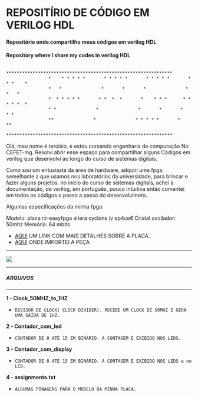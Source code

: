 # REPOSITÍRIO DE CÓDIGO EM VERILOG HDL




####  Repositório onde compartilho meus códigos em verilog HDL
#### Repository where I share my codes in verilog HDL
```
                *************************************************************** 
                *    * * * * *       * * * * *       * * * * *       * * *    *  
                *   *               *       *       *               *     *   *   
                *  * * * * *       * *  *  *       *    * * *      * * * * *  *   
                * *               *               *       *       *         * *   
                **               *               * * * * *       *           **   
                *************************************************************** 
```
    



Olá, meu nome é tarcísio, e estou cursando engenharia de computação
No CEFET-mg.
Resolvi abrir esse espaço para compartilhar alguns 
Códigos em verilog que desenvolvi ao longo do curso de sistemas digitais.

Como sou um entusiasta da área de hardware, adquiri uma fpga, semelhante 
a que usamos nos laboratórios da universidade, para brincar e fazer alguns projetos.
no início do curso de sistemas digitais, achei a documentação, de verilog, em português, 
pouco intuitiva então comentei em todos os códigos o passo a passo do desenvolvimeto.

Algumas especificações da minha fpga:

Modelo: placa rz-easyfpga altera cyclone iv ep4ce6
Cristal oscilador: 50mhz
Memória: 64 mbits 

* [AQUI](https://www.embarcados.com.br/placa-de-fpga-com-cyclone-iv/) UM LINK COM MAIS DETALHES SOBRE A PLACA. 
* [AQUI](http://bit.ly/3rV8QjT) ONDE IMPORTEI A PEÇA
***
![](https://github.com/tarcisio01/MY_FPGA_VERILOG/blob/main/Minha_FPGA.jpg)

********************
#####    ARQUIVOS   
********************

**1 - Clock_50MHZ_to_1HZ**
*     DIVISOR DE CLOCK( CLOCK DIVIDER). RECEBE UM CLOCK DE 50MHZ E GERA UMA SAÍDA DE 1HZ.

**2 - Contador_com_led**
*     CONTADOR DE 0 ATÉ 15 EM BINÁRIO. A CONTAGEM É EXIBIDO NOS LEDS.

**3 - Contador_com_display**
*     CONTADOR DE 0 ATÉ 15 EM BINÁRIO. A CONTAGEM É EXIBIDO NOS LEDS e no LCD.

**4 - assignments.txt**
*     ALGUMAS PINAGENS PARA O MODELO DA MINHA PLACA.
